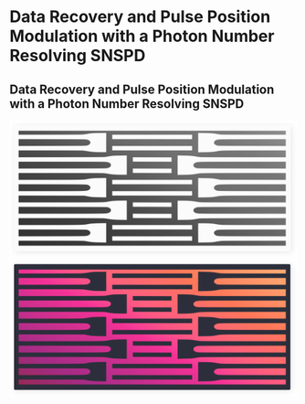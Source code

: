 # Data Recovery and Pulse Position Modulation with a Photon Number Resolving SNSPD

## Data Recovery and Pulse Position Modulation with a Photon Number Resolving SNSPD

![sizzle_ppm](./figs_03/ppm_sizzle_light.svg#only-light)
![sizzle_ppm](./figs_03/ppm_sizzle_dark.svg#only-dark)
